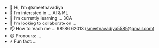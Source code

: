 - 👋 Hi, I’m @smeetnavadiya
- 👀 I’m interested in ... AI & ML
- 🌱 I’m currently learning ... BCA
- 💞️ I’m looking to collaborate on ...
- 📫 How to reach me ... 98986 62013 (smeetnavadiya5589@gmail.com)
- 😄 Pronouns: ...
- ⚡ Fun fact: ...

<!---
smeetnavadiya/smeetnavadiya is a ✨ special ✨ repository because its `README.md` (this file) appears on your GitHub profile.
You can click the Preview link to take a look at your changes.
--->
